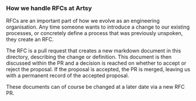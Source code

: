### How we handle RFCs at Artsy

RFCs are an important part of how we evolve as an engineering organisation. Any time someone wants to introduce a change to our existing processes, or concretely define a process that was previously unspoken, they create an RFC. 

The RFC is a pull request that creates a new markdown document in this directory, describing the change or definition. This document is then discussed within the PR and a decision is reached on whether to accept or reject the proposal. If the proposal is accepted, the PR is merged, leaving us with a permanent record of the accepted proposal.

These documents can of course be changed at a later date via a new RFC PR.

